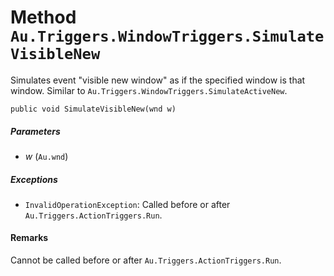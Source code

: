 # Method `Au.Triggers.WindowTriggers.SimulateVisibleNew`

Simulates event "visible new window" as if the specified window is that window. Similar to `Au.Triggers.WindowTriggers.SimulateActiveNew`.

```
public void SimulateVisibleNew(wnd w)
```

##### Parameters

- *w*  (`Au.wnd`)

##### Exceptions

- `InvalidOperationException`:
    Called before or after `Au.Triggers.ActionTriggers.Run`.

#### Remarks

Cannot be called before or after `Au.Triggers.ActionTriggers.Run`.